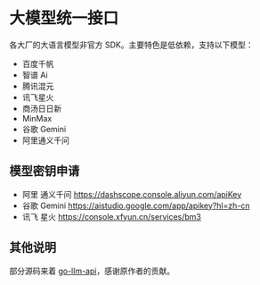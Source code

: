 # 大模型统一接口

各大厂的大语言模型非官方 SDK。主要特色是低依赖，支持以下模型：

- 百度千帆
- 智谱 Ai
- 腾讯混元
- 讯飞星火
- 商汤日日新
- MinMax
- 谷歌 Gemini
- 阿里通义千问

## 模型密钥申请

- 阿里 通义千问 <https://dashscope.console.aliyun.com/apiKey>
- 谷歌 Gemini <https://aistudio.google.com/app/apikey?hl=zh-cn>
- 讯飞 星火 <https://console.xfyun.cn/services/bm3>

## 其他说明

部分源码来着 [go-llm-api](github.com/liudding/go-llm-api)，感谢原作者的贡献。
